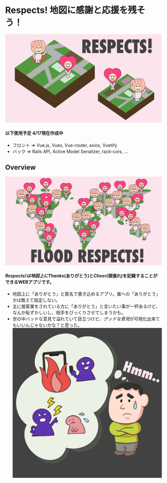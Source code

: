 # Respects! 地図に感謝と応援を残そう！

![TOP](public/top1.jpg)
#### 以下使用予定 4/17現在作成中
- フロント => Vue.js, Vuex, Vue-router, axios, Vuetify
- バック => Rails API, Active Model Serializer, rack-cors, ...

## Overview 
![TOP](public/top2.jpg)

#### *Respects!*は地図上に*Thanks*(ありがとう)と*Cheer*(頑張れ)を記録することができるWEBアプリです。
- 地図上に「ありがとう」と匿名で書き込めるアプリ。誰への「ありがとう」かは敢えて指定しない。
- 主に接客業をされている方に「ありがとう」と言いたい事が一杯あるけど、なんか恥ずかしいし、相手をびっくりさせてしまうかも。
- 世の中バッドな意見で溢れていて目立つけど、*グッドな意見*が可視化出来てもいいんじゃないかな？と思った。
![TOP](public/top3.jpg)






